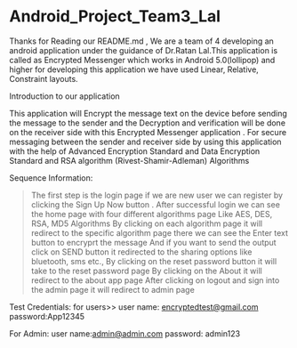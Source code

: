 # Android_Project_Team3_Lal

Thanks for  Reading our README.md 
, 
We are a team of 4 developing an android application under the guidance of Dr.Ratan Lal.This application is  called as Encrypted Messenger which works in Android 5.0(lollipop) and higher for developing this application we have used Linear, Relative, Constraint layouts.

Introduction to our application

This application will Encrypt the message text on the device before sending the message to the sender  and the Decryption and verification will be done on the receiver side with this Encrypted Messenger application .
For secure messaging between the sender and receiver side by using this application with the help of Advanced Encryption Standard and Data Encryption Standard and RSA algorithm (Rivest-Shamir-Adleman) Algorithms

Sequence Information:
> The first step is the login page if we are new user we can register by clicking the Sign Up Now  button .
>After successful login we can see the home page with four different algorithms page Like AES, DES, RSA, MD5 Algorithms
> By clicking on each algorithm page it will redirect to the specific algorithm page there we can see the Enter text button to encryprt the message
>And if you want to send the output click on SEND button it redirected to the sharing options like bluetooth, sms etc.,
> By clicking on the reset password button it will take to the reset password page
>By clicking on the About it will redirect to the  about app page
>After clicking on logout and sign into the admin page it will redirect to admin page

Test Credentials:
for users>> 
user name: encryptedtest@gmail.com
password:App12345

For Admin:
user name:admin@admin.com
password: admin123
